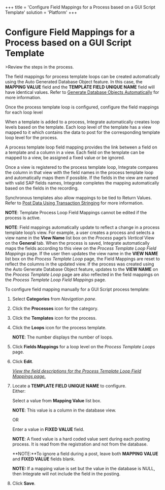 +++
title = 'Configure Field Mappings for a Process based on a GUI Script Template'
solution = 'Platform'
+++

# Configure Field Mappings for a Process based on a GUI Script Template

<span id="Post Data using a GUI Script Steps" class="popUpLink">\>Review
the steps in the process. </span>

The field mappings for process template loops can be created
automatically using the Auto Generated Database Object feature. In this
case, the <span style="font-weight: bold;">MAPPING VALUE</span> field
and the <span style="font-weight: bold;">TEMPLATE FIELD UNIQUE
NAME</span> field will have identical values. Refer to [Generate
Database Objects
Automatically](Generate_Database_Objects_Automatically.htm) for more
information.

Once the process template loop is configured, configure the field
mappings for each loop level

When a template is added to a process, Integrate automatically creates
loop levels based on the template. Each loop level of the template has a
view mapped to it which contains the data to post for the corresponding
template loop level for the process.

A process template loop field mapping provides the link between a field
on a template and a column in a view. Each field on the template can be
mapped to a view, be assigned a fixed value or be ignored.

Once a view is registered to the process template loop, Integrate
compares the column in that view with the field names in the process
template loop and automatically maps them if possible. If the fields in
the view are named with valid SAP fields names, Integrate completes the
mapping automatically based on the fields in the recording.

Synchronous templates also allow mappings to be tied to Return Values.
Refer to [Post Data Using Transaction
Stringing](Post_Data_Using_Transaction_Stringing.htm) for more
information.

**NOTE**: Template Process Loop Field Mappings cannot be edited if the
process is active.

**NOTE**: Field mappings automatically update to reflect a change in a
process template loop’s view. For example, a user creates a process and
selects a view name in the **View Name** list box on the *Process*
page’s *Vertical* View on the **General** tab. When the process is
saved, Integrate automatically maps the fields according to this view on
the *Process Template Loop Field Mappings* page. If the user then
updates the view name in the **VIEW NAME** list box on the *Process
Template Loop* page, the Field Mappings are reset to reflect the columns
in the updated view. If the process was created using the Auto Generate
Database Object feature, updates to the **VIEW NAME** on the *Process
Template Loop* page are also reflected in the field mappings on the
*Process Template Loop Field Mappings* page.

To configure field mapping manually for a GUI Script process template:

1.  Select **Categories** from *Navigation pane*.

2.  Click the **Processes** icon for the category.

3.  Click the **Templates** icon for the process.

4.  Click the **Loops** icon for the process template.
    
    **NOTE**: The number displays the number of loops.

5.  Click **Fields Mappings** for a loop level on the *Process Template
    Loops* page.

6.  Click **Edit**.
    
    *[View the field descriptions for the Process Template Loop Field
    Mappings
    page.](../Page_Desc/Process_Template_Loop_Field_Mappings_H.htm)*

7.  Locate a **TEMPLATE FIELD UNIQUE NAME** to configure.  
    Either:
    
    Select a value from **Mapping Value** list box.
    
    **NOTE**: This value is a column in the database view.
    
    OR
    
    Enter a value in **FIXED VALUE** field.
    
    **NOTE**: A fixed value is a hard coded value sent during each
    posting process. It is read from the registration and not from the
    database. 
    
    **NOTE:**To ignore a field during a post, leave both **MAPPING
    VALUE** and **FIXED VALUE** fields blank.
    
    **NOTE:** If a mapping value is set but the value in the database is
    NULL, then Integrate will not include the field in the posting.

8.  Click **Save**.
